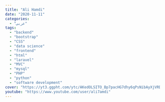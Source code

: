 ```yaml
---
title: "Ali Hamdi"
date: "2020-11-11"
categories:
  - "عربي"
tags:
  - "backend"
  - "bootstrap"
  - "CSS"
  - "data science"
  - "frontend"
  - "html"
  - "laravel"
  - "MVC"
  - "mysql"
  - "PHP"
  - "python"
  - "software development"
cover: "https://yt3.ggpht.com/ytc/AKedOLSITO_Bp7pacHG7dhy6qPsNibAyXjVRDFBuvq5H6g=s88-c-k-c0x00ffffff-no-rj"
youtube: "https://www.youtube.com/user/ali7amdi"
---
```




